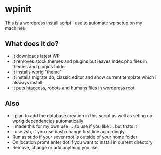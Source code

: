 # wpinit
This is a wordpress install script I use to automate wp setup on my machines

## What does it do?
* It downloads latest WP
* It removes stock themes and plugins but leaves index.php files in themes and plugins folder
* It installs wprig "theme"
* It installs migrate db, classic editor and show current template which I alsways install
* it puts htaccess, robots and humans files in wordpress root

## Also
* I plan to add the database creation in this script as well as seting up wprig dependencies automatically
* I made this for my own use ... so use if you like ... but thats it
* I use zsh, if you use bash change first line accordingly
* Run as sudo if your sever root is outside of your home folder
* On location promt enter dot if you want to install in current directory
* Remove, change or add anything you like
